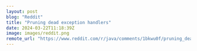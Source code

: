```yaml
---
layout: post
blog: "Reddit"
title: "Pruning dead exception handlers"
date: 2024-03-22T11:18:39Z
image: images/reddit.png
remote_url: "https://www.reddit.com/r/java/comments/1bkwu0f/pruning_dead_exception_handlers/"
---
```

